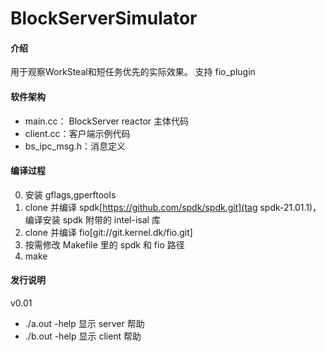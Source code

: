 # BlockServerSimulator
#### 介绍
用于观察WorkSteal和短任务优先的实际效果。
支持 fio_plugin
#### 软件架构
- main.cc： BlockServer reactor 主体代码
- client.cc：客户端示例代码
- bs_ipc_msg.h：消息定义  
#### 编译过程
0. 安装 gflags,gperftools
1. clone 并编译 spdk[https://github.com/spdk/spdk.git](tag spdk-21.01.1)，编译安装 spdk 附带的 intel-isal 库
2. clone 并编译 fio[git://git.kernel.dk/fio.git]
3. 按需修改 Makefile 里的 spdk 和 fio 路径
4. make
#### 发行说明
v0.01 
- ./a.out -help 显示 server 帮助
- ./b.out -help 显示 client 帮助
